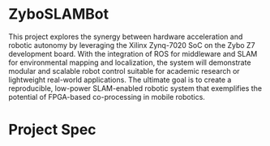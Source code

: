 # ZyboSLAMBot
This project explores the synergy between hardware acceleration and robotic autonomy by leveraging the Xilinx Zynq-7020 SoC on the Zybo Z7 development board. With the integration of ROS for middleware and SLAM for environmental mapping and localization, the system will demonstrate modular and scalable robot control suitable for academic research or lightweight real-world applications. The ultimate goal is to create a reproducible, low-power SLAM-enabled robotic system that exemplifies the potential of FPGA-based co-processing in mobile robotics.

# Project Spec